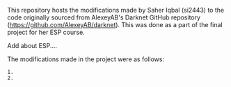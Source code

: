 This repository hosts the modifications made by Saher Iqbal (si2443) to the code originally sourced from AlexeyAB's Darknet GitHub repository (https://github.com/AlexeyAB/darknet). This was done as a part of the final project for her ESP course. 

Add about ESP....

The modifications made in the project were as follows:

    1.
    2. 
